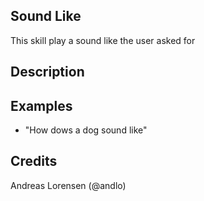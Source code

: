 ## Sound Like
This skill play a sound like the user asked for

## Description


## Examples
 - "How dows a dog sound like"


## Credits
Andreas Lorensen (@andlo)


